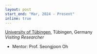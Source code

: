 ```yaml
---
layout: post
start_end: "Mar, 2024 - Present"
inline: true
---
```


[University of Tübingen](https://uni-tuebingen.de/en/), Tübingen, Germany \
*Visiting Researcher*
- Mentor: Prof. Seongjoon Oh